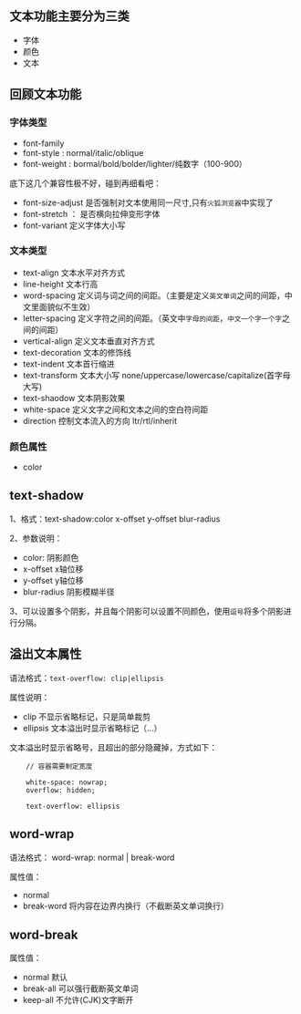 ## 文本功能主要分为三类
+ 字体
+ 颜色
+ 文本

## 回顾文本功能

### 字体类型

+ font-family
+ font-style : normal/italic/oblique
+ font-weight : bormal/bold/bolder/lighter/纯数字（100-900）

底下这几个兼容性极不好，碰到再细看吧：

+ font-size-adjust 是否强制对文本使用同一尺寸,只有``火狐浏览器``中实现了
+ font-stretch ： 是否横向拉伸变形字体
+ font-variant 定义字体大小写

### 文本类型

+ text-align        文本水平对齐方式
+ line-height       文本行高
+ word-spacing      定义词与词之间的间距。（主要是定义``英文单词``之间的间距，中文里面貌似不生效）
+ letter-spacing    定义字符之间的间距。（英文中``字母的间距``，``中文一个字一个字``之间的间距）
+ vertical-align    定义文本垂直对齐方式
+ text-decoration   文本的修饰线
+ text-indent       文本首行缩进
+ text-transform    文本大小写 none/uppercase/lowercase/capitalize(首字母大写)
+ text-shaodow      文本阴影效果 
+ white-space       定义文字之间和文本之间的空白符间距 
+ direction         控制文本流入的方向 ltr/rtl/inherit

### 颜色属性 

+ color 


## text-shadow

1、格式：text-shadow:color x-offset y-offset blur-radius

2、参数说明：  
+ color: 阴影颜色
+ x-offset x轴位移
+ y-offset y轴位移
+ blur-radius 阴影模糊半径

3、可以设置多个阴影，并且每个阴影可以设置不同颜色，使用``逗号``将多个阴影进行分隔。

## 溢出文本属性

语法格式：``text-overflow: clip|ellipsis``

属性说明：
+ clip 不显示省略标记，只是简单裁剪
+ ellipsis 文本溢出时显示省略标记（...）

文本溢出时显示省略号，且超出的部分隐藏掉，方式如下：

```
    // 容器需要制定宽度

    white-space: nowrap;
    overflow: hidden;

    text-overflow: ellipsis

```

## word-wrap

语法格式： word-wrap: normal | break-word

属性值：
+ normal
+ break-word 将内容在边界内换行（不截断英文单词换行）

## word-break

属性值：
+ normal    默认
+ break-all 可以强行截断英文单词
+ keep-all  不允许(CJK)文字断开